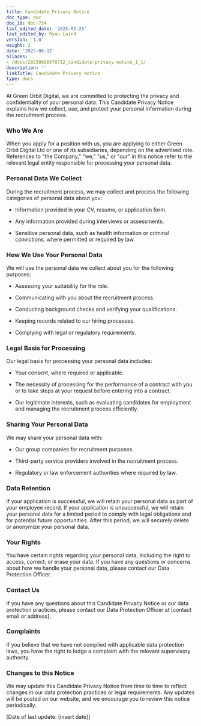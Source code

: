 ```yaml
---
title: Candidate Privacy Notice
doc_type: doc
doc_id: doc-734
last_edited_date: '2025-05-25'
last_edited_by: Ryan Laird
version: '1.0'
weight: 2
date: '2025-06-12'
aliases:
- /docs/20250606070712_candidate-privacy-notice_1_1/
description: ''
linkTitle: Candidate Privacy Notice
type: docs
---
```


At Green Orbit Digital, we are committed to protecting the privacy and confidentiality of your personal data. This Candidate Privacy Notice explains how we collect, use, and protect your personal information during the recruitment process.

### Who We Are

When you apply for a position with us, you are applying to either Green Orbit Digital Ltd or one of its subsidiaries, depending on the advertised role. References to "the Company," "we," "us," or "our" in this notice refer to the relevant legal entity responsible for processing your personal data.

### Personal Data We Collect

During the recruitment process, we may collect and process the following categories of personal data about you:

- Information provided in your CV, resume, or application form.

- Any information provided during interviews or assessments.

- Sensitive personal data, such as health information or criminal convictions, where permitted or required by law.

### How We Use Your Personal Data

We will use the personal data we collect about you for the following purposes:

- Assessing your suitability for the role.

- Communicating with you about the recruitment process.

- Conducting background checks and verifying your qualifications.

- Keeping records related to our hiring processes.

- Complying with legal or regulatory requirements.

### Legal Basis for Processing

Our legal basis for processing your personal data includes:

- Your consent, where required or applicable.

- The necessity of processing for the performance of a contract with you or to take steps at your request before entering into a contract.

- Our legitimate interests, such as evaluating candidates for employment and managing the recruitment process efficiently.

### Sharing Your Personal Data

We may share your personal data with:

- Our group companies for recruitment purposes.

- Third-party service providers involved in the recruitment process.

- Regulatory or law enforcement authorities where required by law.

### Data Retention

If your application is successful, we will retain your personal data as part of your employee record. If your application is unsuccessful, we will retain your personal data for a limited period to comply with legal obligations and for potential future opportunities. After this period, we will securely delete or anonymize your personal data.

### Your Rights

You have certain rights regarding your personal data, including the right to access, correct, or erase your data. If you have any questions or concerns about how we handle your personal data, please contact our Data Protection Officer.

### Contact Us

If you have any questions about this Candidate Privacy Notice or our data protection practices, please contact our Data Protection Officer at [contact email or address].

### Complaints

If you believe that we have not complied with applicable data protection laws, you have the right to lodge a complaint with the relevant supervisory authority.

### Changes to this Notice

We may update this Candidate Privacy Notice from time to time to reflect changes in our data protection practices or legal requirements. Any updates will be posted on our website, and we encourage you to review this notice periodically.

[Date of last update: [insert date]]
